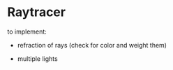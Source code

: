 # Raytracer

to implement:
- refraction of rays (check for color and weight them)

- multiple lights
